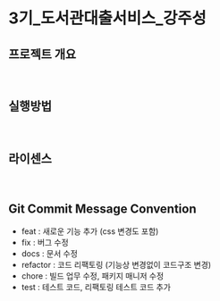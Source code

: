 # 3기_도서관대출서비스_강주성

## 프로젝트 개요

<br/>

## 실행방법

<br/>

## 라이센스

<br/>

## Git Commit Message Convention

- feat : 새로운 기능 추가 (css 변경도 포함)
- fix : 버그 수정
- docs : 문서 수정
- refactor : 코드 리팩토링 (기능상 변경없이 코드구조 변경)
- chore : 빌드 업무 수정, 패키지 매니저 수정
- test : 테스트 코드, 리팩토링 테스트 코드 추가
